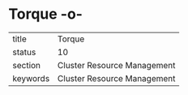 # Torque -o-


|          |                             |
| -------- | --------------------------- |
| title    | Torque                      | 
| status   | 10                          |
| section  | Cluster Resource Management |
| keywords | Cluster Resource Management |





